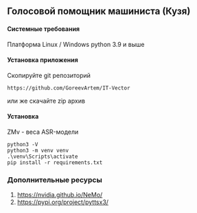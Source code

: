 ## Голосовой помощник машиниста (Кузя)

#### Системные требования

Платформа Linux / Windows
python 3.9 и выше

#### Установка приложения

Скопируйте git репозиторий
```
https://github.com/GoreevArtem/IT-Vector
```
или же скачайте zip архив

#### Установка

ZMv - веса ASR-модели

```
python3 -V
python3 -m venv venv
.\venv\Scripts\activate
pip install -r requirements.txt
```
### Дополнительные ресурсы

1. https://nvidia.github.io/NeMo/
2. https://pypi.org/project/pyttsx3/